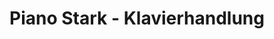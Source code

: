 ---
title: "Piano Stark - Klavierhandlung"
url: /pfinztal/piano-stark-klavierhandlung/
shop: Instrumente
---